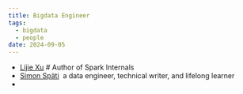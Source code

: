 ```yaml
---
title: Bigdata Engineer
tags:
  - bigdata
  - people
date: 2024-09-05
---
```

- [Lijie Xu](https://github.com/JerryLead) # Author of Spark Internals 
- [Simon Späti](https://www.ssp.sh/)  a data engineer, technical writer, and lifelong learner
- 
